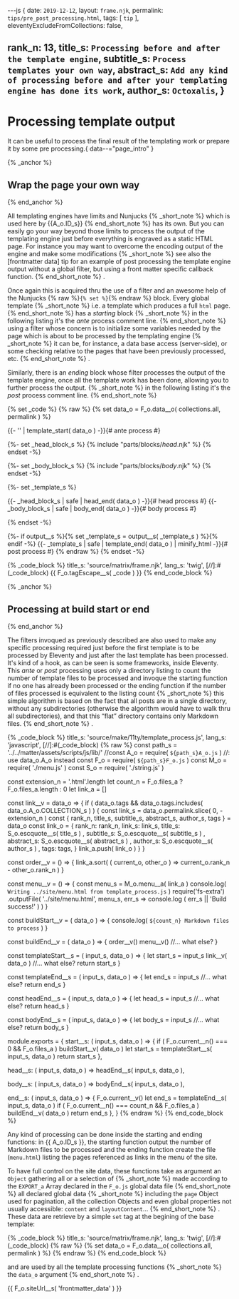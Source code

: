 ---js
{
  date:      `2019-12-12`,
  layout:    `frame.njk`,
  permalink: `tips/pre_post_processing.html`,
  tags:      [ `tip` ],
  eleventyExcludeFromCollections: false,

  rank_n:     13,
  title_s:    `Processing before and after the template engine`,
  subtitle_s: `Process templates your own way`,
  abstract_s: `Add any kind of processing before and after your templating engine has done its work`,
  author_s:   `Octoxalis`,
}
---
[comment]: # (======== Post ========)
# Processing template output

It can be useful to process the final result of the templating work or prepare it by some pre processing.{ data--="page_intro" }

{% _anchor %}
## Wrap the page your own way
{% end_anchor %}


All templating engines have limits and Nunjucks
{% _short_note %}
which is used here by {{A_o.ID_s}}
{% end_short_note %}
has its own. But you can easily go your way beyond those limits to process the output of the templating engine just before everything is engraved as a static HTML page.
For instance you may want to overcome the encoding output of the engine and make some modifications
{% _short_note %}
see also the [frontmatter data] tip for an example of post processing the template engine output without a global filter, but using a front matter specific callback function.
{% end_short_note %}
.

Once again this is acquired thru the use of a filter and an awesome help of the Nunjucks {% raw %}<code>{% set %}</code>{% endraw %} block.
Every global template
{% _short_note %}
i.e. a template which produces a full `html` page.
{% end_short_note %}
has a *starting* block
{% _short_note %}
in the following listing it's the _ante_ process comment line.
{% end_short_note %}
using a filter whose concern is to initialize some variables needed by the page which is about to be processed by the templating engine
{% _short_note %}
it can be, for instance, a data base access (server-side), or some checking relative to the pages that have been previously processed, etc.
{% end_short_note %}
.

Similarly, there is an *ending* block whose filter processes the output of the template engine, once all the template work has been done, allowing you to further process the output.
{% _short_note %}
in the following listing it's the _post_ process comment line.
{% end_short_note %}


{% set _code %}
{% raw %}
{% set data_o = F_o.data__o( collections.all, permalink ) %}

{{- '' | template_start( data_o ) -}}{# ante process #}

{%- set _head_block_s %}
{% include "parts/blocks/_head_.njk" %}
{% endset -%}

{%- set _body_block_s %}
{% include "parts/blocks/_body_.njk" %}
{% endset -%}

{%- set _template_s %}
<!doctype html><html lang="{{A_o.LANGUAGE_s}}">
{{- _head_block_s | safe | head_end( data_o ) -}}{# head process #}
{{- _body_block_s | safe | body_end( data_o ) -}}{# body process #}
</html>
{% endset -%}

{%- if output__s %}{% set _template_s = output__s( _template_s ) %}{% endif -%}
{{- _template_s | safe | template_end( data_o ) | minify_html -}}{# post process #}
{% endraw %}
{% endset -%}

{% _code_block %}
    title_s: 'source/matrix/frame.njk',
    lang_s: 'twig',
[//]:#(_code_block)
{{ F_o.tagEscape__s( _code ) }}
{% end_code_block %}


{% _anchor %}
## Processing at build start or end
{% end_anchor %}


The filters invoqued as previously described are also used to make any specific processing required just before the first template is to be processed by Eleventy and just after the last template has been processed. It's kind of a hook, as can be seen is some frameworks, inside Eleventy. This *ante* or *post* processing uses only a directory listing to count the number of template files to be processed and invoque the starting function if no one has already been processed or the ending function if the number of files processed is equivalent to the listing count
{% _short_note %}
this simple algorithm is based on the fact that all posts are in a single directory, without any subdirectories (otherwise the algorithm would have to walk thru all subdirectories), and that this <q>flat</q> directory contains only Markdown files.
{% end_short_note %}
.


{% _code_block %}
    title_s: 'source/make/11ty/template_process.js',
    lang_s: 'javascript',
[//]:#(_code_block)
{% raw %}
const path_s = '../../matter/assets/scripts/js/lib/'
//const A_o = require( `${path_s}A_o.js` )  //: use data_o.A_o instead
const F_o = require( `${path_s}F_o.js` )
const M_o = require( './menu.js' )
const S_o = require( './string.js' )

const extension_n = '.html'.length
let count_n       = F_o.files_a ? F_o.files_a.length : 0
let link_a        = []

const link__v = data_o =>
{
  if ( data_o.tags && data_o.tags.includes( data_o.A_o.COLLECTION_s ) )
  {
    const link_s = data_o.permalink.slice( 0, -extension_n )
    const { rank_n, title_s, subtitle_s, abstract_s, author_s, tags } = data_o
    const link_o =
    {
      rank_n: rank_n,
      link_s: link_s,
      title_s: S_o.escquote__s( title_s ) ,
      subtitle_s: S_o.escquote__s( subtitle_s ) ,
      abstract_s: S_o.escquote__s( abstract_s ) ,
      author_s: S_o.escquote__s( author_s ) ,
      tags: tags,
    }
    link_a.push( link_o )
    }
}

const order__v = () =>
{
  link_a.sort( ( current_o, other_o ) => current_o.rank_n - other_o.rank_n )
}

const menu__v = () =>
{
  const menu_s = M_o.menu__a( link_a )
  console.log( `Writing ../site/menu.html from template_process.js` )
  require('fs-extra')
    .outputFile( '../site/menu.html', menu_s,
      err_s => console.log ( err_s || 'Build success!' ) )
}

const buildStart__v = ( data_o ) =>
{
  console.log( `${count_n} Markdown files to process` )
}

const buildEnd__v = ( data_o ) =>
{
  order__v()
  menu__v()
  //... what else?
}

const templateStart__s = ( input_s, data_o ) =>
{
  let start_s = input_s
  link__v( data_o )
  //... what else?
  return start_s
}

const templateEnd__s = ( input_s, data_o ) =>
{
  let end_s = input_s
  //... what else?
  return end_s
}

const headEnd__s = ( input_s, data_o ) =>
{
  let head_s = input_s
  //... what else?
  return head_s
}

const bodyEnd__s = ( input_s, data_o ) =>
{
  let body_s = input_s
  //... what else?
  return body_s
}

module.exports =
{
  start__s: ( input_s, data_o ) =>
  {
    if ( F_o.current__n() === 0 && F_o.files_a ) buildStart__v( data_o )
    let start_s = templateStart__s( input_s, data_o )
    return start_s
  },

  head__s: ( input_s, data_o ) => headEnd__s( input_s, data_o ),

  body__s: ( input_s, data_o ) => bodyEnd__s( input_s, data_o ),

  end__s: ( input_s, data_o ) =>
  {
    F_o.current__v()
    let end_s = templateEnd__s( input_s, data_o )
    if ( F_o.current__n() === count_n && F_o.files_a ) buildEnd__v( data_o )
    return end_s
  },
}
{% endraw %}
{% end_code_block %}


Any kind of processing can be done inside the starting and ending functions: in {{ A_o.ID_s }}, the starting function output the number of Markdown files to be processed and the ending function create the file (`menu.html`) listing the pages referenced as links in the menu of the site.

To have full control on the site data, these functions take as argument an `Object` gathering all or a selection of
{% _short_note %}
made according to the `EXPORT_a` Array declared in the `F_o.js` global data file
{% end_short_note %}
all declared global data
{% _short_note %}
including the `page` Object used for pagination, all the collection Objects and even global properties not usually accessible: `content` and `layoutContent`...
{% end_short_note %}
. These data are retrieve by a simple `set` tag at the begining of the base template:

{% _code_block %}
    title_s: 'source/matrix/frame.njk',
    lang_s: 'twig',
[//]:#(_code_block)
{% raw %}
{% set data_o = F_o.data__o( collections.all, permalink ) %}
{% endraw %}
{% end_code_block %}


and are used by all the template processing functions
{% _short_note %}
the `data_o` argument
{% end_short_note %}
.


[comment]: # (======== Links ========)

{{ F_o.siteUrl__s( 'frontmatter_data' ) }}
